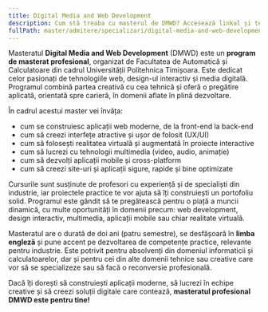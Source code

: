```yaml
---
title: Digital Media and Web Development
description: Cum stă treaba cu masterul de DMWD? Accesează linkul și te lămurim!
fullPath: master/admitere/specializari/digital-media-and-web-development
---
```

Masteratul **Digital Media and Web Development** (DMWD) este un **program de masterat profesional**, organizat de Facultatea de Automatică și Calculatoare din cadrul Universității Politehnica Timișoara. Este dedicat celor pasionați de tehnologiile web, design-ul interactiv și media digitală. Programul combină partea creativă cu cea tehnică și oferă o pregătire aplicată, orientată spre carieră, în domenii aflate în plină dezvoltare.

În cadrul acestui master vei învăța:

* cum se construiesc aplicații web moderne, de la front-end la back-end
* cum să creezi interfețe atractive și ușor de folosit (UX/UI)
* cum să folosești realitatea virtuală și augmentată în proiecte interactive
* cum să lucrezi cu tehnologii multimedia (video, audio, animație)
* cum să dezvolți aplicații mobile și cross-platform
* cum să creezi site-uri și aplicații sigure, rapide și bine optimizate

Cursurile sunt susținute de profesori cu experiență și de specialiști din industrie, iar proiectele practice te vor ajuta să îți construiești un portofoliu solid. Programul este gândit să te pregătească pentru o piață a muncii dinamică, cu multe oportunități în domenii precum: web development, design interactiv, multimedia, aplicații mobile sau chiar realitate virtuală.

Masteratul are o durată de doi ani (patru semestre), se desfășoară în **limba engleză** și pune accent pe dezvoltarea de competențe practice, relevante pentru industrie. Este potrivit pentru absolvenți din domeniul informaticii și calculatoarelor, dar și pentru cei din alte domenii tehnice sau creative care vor să se specializeze sau să facă o reconversie profesională.

Dacă îți dorești să construiești aplicații moderne, să lucrezi în echipe creative și să creezi soluții digitale care contează, **masteratul profesional DMWD este pentru tine!**